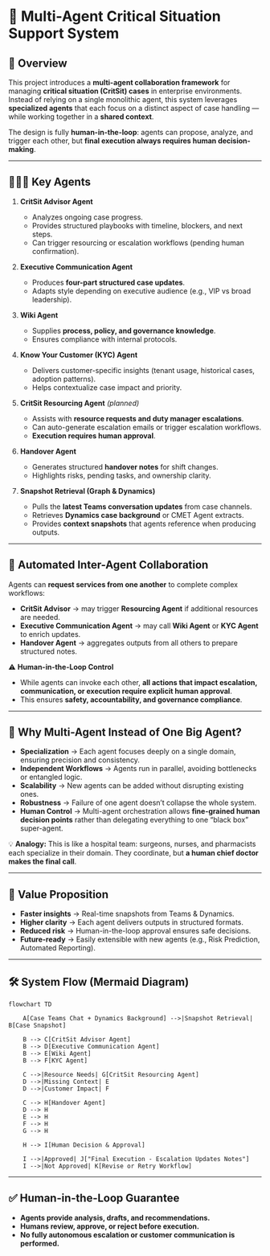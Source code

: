 # 🚀 Multi-Agent Critical Situation Support System

## 📖 Overview

This project introduces a **multi-agent collaboration framework** for managing **critical situation (CritSit) cases** in enterprise environments. Instead of relying on a single monolithic agent, this system leverages **specialized agents** that each focus on a distinct aspect of case handling — while working together in a **shared context**.

The design is fully **human-in-the-loop**: agents can propose, analyze, and trigger each other, but **final execution always requires human decision-making**.

---

## 🧑‍🤝‍🧑 Key Agents

1. **CritSit Advisor Agent**

   * Analyzes ongoing case progress.
   * Provides structured playbooks with timeline, blockers, and next steps.
   * Can trigger resourcing or escalation workflows (pending human confirmation).

2. **Executive Communication Agent**

   * Produces **four-part structured case updates**.
   * Adapts style depending on executive audience (e.g., VIP vs broad leadership).

3. **Wiki Agent**

   * Supplies **process, policy, and governance knowledge**.
   * Ensures compliance with internal protocols.

4. **Know Your Customer (KYC) Agent**

   * Delivers customer-specific insights (tenant usage, historical cases, adoption patterns).
   * Helps contextualize case impact and priority.

5. **CritSit Resourcing Agent** *(planned)*

   * Assists with **resource requests and duty manager escalations**.
   * Can auto-generate escalation emails or trigger escalation workflows.
   * **Execution requires human approval**.

6. **Handover Agent**

   * Generates structured **handover notes** for shift changes.
   * Highlights risks, pending tasks, and ownership clarity.

7. **Snapshot Retrieval (Graph & Dynamics)**

   * Pulls the **latest Teams conversation updates** from case channels.
   * Retrieves **Dynamics case background** or CMET Agent extracts.
   * Provides **context snapshots** that agents reference when producing outputs.

---

## 🔄 Automated Inter-Agent Collaboration

Agents can **request services from one another** to complete complex workflows:

* **CritSit Advisor** → may trigger **Resourcing Agent** if additional resources are needed.
* **Executive Communication Agent** → may call **Wiki Agent** or **KYC Agent** to enrich updates.
* **Handover Agent** → aggregates outputs from all others to prepare structured notes.

⚠️ **Human-in-the-Loop Control**

* While agents can invoke each other, **all actions that impact escalation, communication, or execution require explicit human approval**.
* This ensures **safety, accountability, and governance compliance**.

---

## 🧩 Why Multi-Agent Instead of One Big Agent?

* **Specialization** → Each agent focuses deeply on a single domain, ensuring precision and consistency.
* **Independent Workflows** → Agents run in parallel, avoiding bottlenecks or entangled logic.
* **Scalability** → New agents can be added without disrupting existing ones.
* **Robustness** → Failure of one agent doesn’t collapse the whole system.
* **Human Control** → Multi-agent orchestration allows **fine-grained human decision points** rather than delegating everything to one “black box” super-agent.

💡 **Analogy:**
This is like a hospital team: surgeons, nurses, and pharmacists each specialize in their domain. They coordinate, but **a human chief doctor makes the final call**.

---

## 🌟 Value Proposition

* **Faster insights** → Real-time snapshots from Teams & Dynamics.
* **Higher clarity** → Each agent delivers outputs in structured formats.
* **Reduced risk** → Human-in-the-loop approval ensures safe decisions.
* **Future-ready** → Easily extensible with new agents (e.g., Risk Prediction, Automated Reporting).

---

## 🛠️ System Flow (Mermaid Diagram)

```mermaid
flowchart TD

    A[Case Teams Chat + Dynamics Background] -->|Snapshot Retrieval| B[Case Snapshot]

    B --> C[CritSit Advisor Agent]
    B --> D[Executive Communication Agent]
    B --> E[Wiki Agent]
    B --> F[KYC Agent]

    C -->|Resource Needs| G[CritSit Resourcing Agent]
    D -->|Missing Context| E
    D -->|Customer Impact| F

    C --> H[Handover Agent]
    D --> H
    E --> H
    F --> H
    G --> H

    H --> I[Human Decision & Approval]

    I -->|Approved| J["Final Execution - Escalation Updates Notes"]
    I -->|Not Approved| K[Revise or Retry Workflow]

```

---

## ✅ Human-in-the-Loop Guarantee

* **Agents provide analysis, drafts, and recommendations.**
* **Humans review, approve, or reject before execution.**
* **No fully autonomous escalation or customer communication is performed.**


